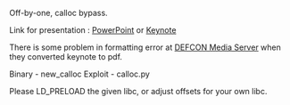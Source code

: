 Off-by-one, calloc bypass.

Link for presentation : [PowerPoint](https://mega.nz/#!pzQQ3ADS!4PE7I3qFSJLsuP6c1rkYZgmrslKt5hJ2W19NjfjWCUk) or [Keynote](https://mega.nz/#!s2ZGWKDZ!SK5_zvUFTla-rLuqUMVYwDio0M7mgizdxHBQbrtKg3I)

There is some problem in formatting error at [DEFCON Media Server](https://media.defcon.org/DEF%20CON%2026/DEF%20CON%2026%20presentations/Sanat%20Sharma/) when they converted keynote to pdf.

Binary - new_calloc
Exploit - calloc.py

Please LD_PRELOAD the given libc, or adjust offsets for your own libc.

